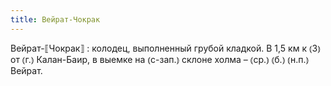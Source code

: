 ```yaml
---
title: Вейрат-Чокрак
---
```


Вейрат-⟦Чокрак⟧
: колодец, выполненный грубой кладкой. В 1,5 км к ⦅З⦆ от ⦅г.⦆ Калан-Баир, в выемке на ⦅с-зап.⦆ склоне холма – ⦅ср.⦆ ⦅б.⦆ ⦅н.п.⦆ Вейрат.
